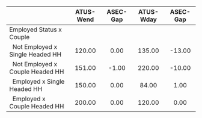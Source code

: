 
|                      |    ATUS-Wend |     ASEC-Gap |    ATUS-Wday |     ASEC-Gap |
| -------------------- | :----------: | :----------: | :----------: | :----------: |
| Employed Status x Couple |              |              |              |              |
| &nbsp;&nbsp;Not Employed x Single Headed HH |       120.00 |         0.00 |       135.00 |       -13.00 |
| &nbsp;&nbsp;Not Employed x Couple Headed HH |       151.00 |        -1.00 |       220.00 |       -10.00 |
| &nbsp;&nbsp;Employed x Single Headed HH |       150.00 |         0.00 |        84.00 |         1.00 |
| &nbsp;&nbsp;Employed x Couple Headed HH |       200.00 |         0.00 |       120.00 |         0.00 |

